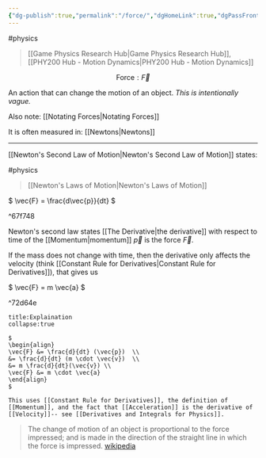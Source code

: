 ```yaml
---
{"dg-publish":true,"permalink":"/force/","dgHomeLink":true,"dgPassFrontmatter":false,"dgShowLocalGraph":true}
---
```


#physics 

> [[Game Physics Research Hub|Game Physics Research Hub]], [[PHY200 Hub - Motion Dynamics|PHY200 Hub - Motion Dynamics]]

$$
\text{Force}:\vec{F}
$$

An action that can change the motion of an object.
*This is intentionally vague.*

Also note:
[[Notating Forces|Notating Forces]]

It is often measured in:
[[Newtons|Newtons]]

---

[[Newton's Second Law of Motion|Newton's Second Law of Motion]] states:

<div class="transclusion internal-embed is-loaded"><div class="markdown-embed">

<div class="markdown-embed-title">



</div>


#physics 
> [[Newton's Laws of Motion|Newton's Laws of Motion]]

$
\vec{F} = \frac{d\vec{p}}{dt}
$

^67f748

Newton's second law states [[The Derivative|the derivative]] with respect to time of the [[Momentum|momentum]] $\vec{p}$ is the force $\vec{F}$.

If the mass does not change with time, then the derivative only affects the velocity (think [[Constant Rule for Derivatives|Constant Rule for Derivatives]]), that gives us

$
\vec{F} = m \vec{a}
$

^72d64e

```ad-hint
title:Explaination
collapse:true

$
\begin{align}
\vec{F} &= \frac{d}{dt} (\vec{p})  \\
&= \frac{d}{dt} (m \cdot \vec{v})  \\
&= m \frac{d}{dt}(\vec{v}) \\
\vec{F} &= m \cdot \vec{a}
\end{align}
$

This uses [[Constant Rule for Derivatives]], the definition of [[Momentum]], and the fact that [[Acceleration]] is the derivative of [[Velocity]]-- see [[Derivatives and Integrals for Physics]].

```

>The change of motion of an object is proportional to the force impressed; and is made in the direction of the straight line in which the force is impressed.
>[wikipedia](https://en.wikipedia.org/wiki/Newton%27s_laws_of_motion)


</div></div>


